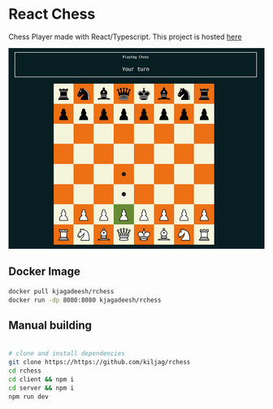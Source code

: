 # React Chess

Chess Player made with React/Typescript.
This project is hosted [here](http://rchess.kjagadeesh.com)

![board image](https://github.com/kiljag/rchess/blob/master/src/assets/chess-board.png?raw=true)

## Docker Image

``` bash
docker pull kjagadeesh/rchess
docker run -dp 8080:8080 kjagadeesh/rchess
```

## Manual building
```bash

# clone and install dependencies
git clone https://https://github.com/kiljag/rchess
cd rchess
cd client && npm i
cd server && npm i
npm run dev
```
